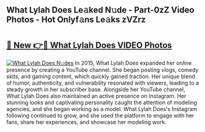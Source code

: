 ## What Lylah Does Le𝚊ked N𝚞de - Part-0zZ Video Photos - Hot Onlyf𝚊ns Le𝚊ks zVZrz

# <h2><a href="http://ab57035.deff.icu/?id=What+Lylah+Does">🔗 New 👉🔴 What Lylah Does VIDEO Photos</a></h2>

[![What Lylah Does N𝚞des](https://i.imgur.com/rIISA9y.gif)](http://ab57035.deff.icu/?id=What+Lylah+Does)
In 2015, What Lylah Does expanded her online presence by creating a YouTube channel. She began posting vlogs, comedy skits, and gaming content, which quickly gained traction. Her unique blend of humor, authenticity, and vulnerability resonated with viewers, leading to a steady growth in her subscriber base. Alongside her YouTube channel, What Lylah Does also maintained an active presence on Instagram. Her stunning looks and captivating personality caught the attention of modeling agencies, and she began working as a model. What Lylah Does's Instagram following continued to grow, and she used the platform to engage with her fans, share her experiences, and showcase her modeling work.

